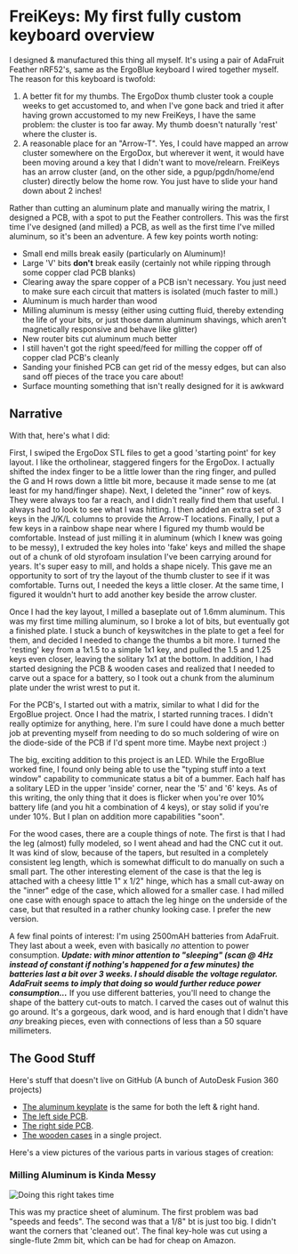 # FreiKeys: My first fully custom keyboard overview

I designed & manufactured this thing all myself. It's using a pair of AdaFruit
Feather nRF52's, same as the ErgoBlue keyboard I wired together myself. The
reason for this keyboard is twofold:

1. A better fit for my thumbs. The ErgoDox thumb cluster took a couple weeks to
get accustomed to, and when I've gone back and tried it after having grown
accustomed to my new FreiKeys, I have the same problem: the cluster is too far
away. My thumb doesn't naturally 'rest' where the cluster is.
2. A reasonable place for an "Arrow-T". Yes, I could have mapped an arrow
cluster somewhere on the ErgoDox, but wherever it went, it would have been
moving around a key that I didn't want to move/relearn. FreiKeys has an arrow
cluster (and, on the other side, a pgup/pgdn/home/end cluster) directly below
the home row. You just have to slide your hand down about 2 inches!

Rather than cutting an aluminum plate and manually wiring the matrix, I designed
a PCB, with a spot to put the Feather controllers. This was the first time I've
designed (and milled) a PCB, as well as the first time I've milled aluminum, so
it's been an adventure. A few key points worth noting:

* Small end mills break easily (particularly on Aluminum)!
* Large 'V' bits **don't** break easily (certainly not while ripping through
  some copper clad PCB blanks)
* Clearing away the spare copper of a PCB isn't necessary. You just need to make
  sure each circuit that matters is isolated (much faster to mill.)
* Aluminum is much harder than wood
* Milling aluminum is messy (either using cutting fluid, thereby extending the
  life of your bits, or just those damn aluminum shavings, which aren't
  magnetically responsive and behave like glitter)
* New router bits cut aluminum much better
* I still haven't got the right speed/feed for milling the copper off of copper
  clad PCB's cleanly
* Sanding your finished PCB can get rid of the messy edges, but can also sand
  off pieces of the trace you care about!
* Surface mounting something that isn't really designed for it is awkward

## Narrative

With that, here's what I did:

First, I swiped the ErgoDox STL files to get a good 'starting point' for key
layout. I like the ortholinear, staggered fingers for the ErgoDox. I actually
shifted the index finger to be a little lower than the ring finger, and pulled
the G and H rows down a little bit more, because it made sense to me (at least
for my hand/finger shape). Next, I deleted the "inner" row of keys. They were
always too far a reach, and I didn't really find them that useful. I always had
to look to see what I was hitting. I then added an extra set of 3 keys in the
J/K/L columns to provide the Arrow-T locations. Finally, I put a few keys in a
rainbow shape near where I figured my thumb would be comfortable. Instead of
just milling it in aluminum (which I knew was going to be messy), I extruded the
key holes into 'fake' keys and milled the shape out of a chunk of old styrofoam
insulation I've been carrying around for years. It's super easy to mill, and
holds a shape nicely. This gave me an opportunity to sort of try the layout of
the thumb cluster to see if it was comfortable. Turns out, I needed the keys a
little closer. At the same time, I figured it wouldn't hurt to add another key
beside the arrow cluster.

Once I had the key layout, I milled a baseplate out of 1.6mm aluminum. This was
my first time milling aluminum, so I broke a lot of bits, but eventually got a
finished plate. I stuck a bunch of keyswitches in the plate to get a feel for
them, and decided I needed to change the thumbs a bit more. I turned the
'resting' key from a 1x1.5 to a simple 1x1 key, and pulled the 1.5 and 1.25 keys
even closer, leaving the solitary 1x1 at the bottom. In addition, I had started
designing the PCB & wooden cases and realized that I needed to carve out a space
for a battery, so I took out a chunk from the aluminum plate under the wrist
wrest to put it.

For the PCB's, I started out with a matrix, similar to what I did for the
ErgoBlue project. Once I had the matrix, I started running traces. I didn't
really optimize for anything, here. I'm sure I could have done a much better job
at preventing myself from needing to do so much soldering of wire on the
diode-side of the PCB if I'd spent more time. Maybe next project :)

The big, exciting addition to this project is an LED. While the ErgoBlue worked
fine, I found only being able to use the "typing stuff into a text window"
capability to communicate status a bit of a bummer. Each half has a solitary LED
in the upper 'inside' corner, near the '5' and '6' keys. As of this writing, the
only thing that it does is flicker when you're over 10% battery life (and you
hit a combination of 4 keys), or stay solid if you're under 10%. But I plan on
addition more capabilities "soon".

For the wood cases, there are a couple things of note. The first is that I had
the leg (almost) fully modeled, so I went ahead and had the CNC cut it out. It
was kind of slow, because of the tapers, but resulted in a completely consistent
leg length, which is somewhat difficult to do manually on such a small part. The
other interesting element of the case is that the leg is attached with a cheesy
little 1" x 1/2" hinge, which has a small cut-away on the "inner" edge of the
case, which allowed for a smaller case. I had milled one case with enough space
to attach the leg hinge on the underside of the case, but that resulted in a
rather chunky looking case. I prefer the new version.

A few final points of interest: I'm using 2500mAH batteries from AdaFruit. They
last about a week, even with basically *no* attention to power consumption.
***Update: with minor attention to "sleeping" (scan @ 4Hz instead of constant if
nothing's happened for a few minutes) the batteries last a bit over 3 weeks. I
should disable the voltage regulator. AdaFruit seems to imply that doing so
would further reduce power consumption...*** If you use different batteries,
you'll need to change the shape of the battery cut-outs to match. I carved the
cases out of walnut this go around. It's a gorgeous, dark wood, and is hard
enough that I didn't have *any* breaking pieces, even with connections of less
than a 50 square millimeters.

## The Good Stuff

Here's stuff that doesn't live on GitHub (A bunch of AutoDesk Fusion 360 projects)
* [The aluminum
keyplate](https://a360.co/2L1pxVX) is the same for both the left & right hand.
* [The left side PCB](https://a360.co/2KXEIiF).
* [The right side PCB](https://a360.co/2KZmqhe).
* [The wooden cases](https://a360.co/2L0rK3Y) in a single project.

Here's a view pictures of the various parts in various stages of creation:

### Milling Aluminum is Kinda Messy
![Doing this right takes time](docs/AluminumIsHard.jpg)

This was my practice sheet of aluminum. The first problem was bad "speeds and
feeds". The second was that a 1/8" bt is just too big. I didn't want the corners
that 'cleaned out'. The final key-hole was cut using a single-flute 2mm bit,
which can be had for cheap on Amazon.
